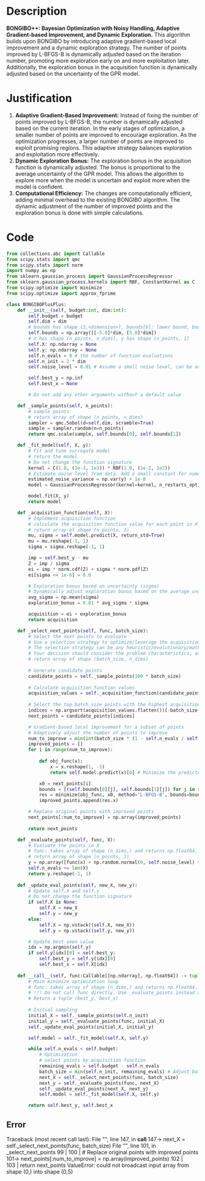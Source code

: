# Description
**BONGIBO++: Bayesian Optimization with Noisy Handling, Adaptive Gradient-based Improvement, and Dynamic Exploration.** This algorithm builds upon BONGIBO by introducing adaptive gradient-based local improvement and a dynamic exploration strategy. The number of points improved by L-BFGS-B is dynamically adjusted based on the iteration number, promoting more exploration early on and more exploitation later. Additionally, the exploration bonus in the acquisition function is dynamically adjusted based on the uncertainty of the GPR model.

# Justification
1.  **Adaptive Gradient-Based Improvement:** Instead of fixing the number of points improved by L-BFGS-B, the number is dynamically adjusted based on the current iteration. In the early stages of optimization, a smaller number of points are improved to encourage exploration. As the optimization progresses, a larger number of points are improved to exploit promising regions. This adaptive strategy balances exploration and exploitation more effectively.
2.  **Dynamic Exploration Bonus:** The exploration bonus in the acquisition function is dynamically adjusted. The bonus is proportional to the average uncertainty of the GPR model. This allows the algorithm to explore more when the model is uncertain and exploit more when the model is confident.
3.  **Computational Efficiency:** The changes are computationally efficient, adding minimal overhead to the existing BONGIBO algorithm. The dynamic adjustment of the number of improved points and the exploration bonus is done with simple calculations.

# Code
```python
from collections.abc import Callable
from scipy.stats import qmc
from scipy.stats import norm
import numpy as np
from sklearn.gaussian_process import GaussianProcessRegressor
from sklearn.gaussian_process.kernels import RBF, ConstantKernel as C
from scipy.optimize import minimize
from scipy.optimize import approx_fprime

class BONGIBOPlusPlus:
    def __init__(self, budget:int, dim:int):
        self.budget = budget
        self.dim = dim
        # bounds has shape (2,<dimension>), bounds[0]: lower bound, bounds[1]: upper bound
        self.bounds = np.array([[-5.0]*dim, [5.0]*dim])
        # X has shape (n_points, n_dims), y has shape (n_points, 1)
        self.X: np.ndarray = None
        self.y: np.ndarray = None
        self.n_evals = 0 # the number of function evaluations
        self.n_init = 2 * dim
        self.noise_level = 0.01 # Assume a small noise level, can be adjusted.

        self.best_y = np.inf
        self.best_x = None

        # Do not add any other arguments without a default value

    def _sample_points(self, n_points):
        # sample points
        # return array of shape (n_points, n_dims)
        sampler = qmc.Sobol(d=self.dim, scramble=True)
        sample = sampler.random(n=n_points)
        return qmc.scale(sample, self.bounds[0], self.bounds[1])

    def _fit_model(self, X, y):
        # Fit and tune surrogate model 
        # return the model
        # Do not change the function signature
        kernel = C(1.0, (1e-3, 1e3)) * RBF(1.0, (1e-2, 1e2))
        # Estimate noise level from data. Add a small constant for numerical stability.
        estimated_noise_variance = np.var(y) + 1e-8
        model = GaussianProcessRegressor(kernel=kernel, n_restarts_optimizer=5, alpha=estimated_noise_variance)

        model.fit(X, y)
        return model

    def _acquisition_function(self, X):
        # Implement acquisition function 
        # calculate the acquisition function value for each point in X
        # return array of shape (n_points, 1)
        mu, sigma = self.model.predict(X, return_std=True)
        mu = mu.reshape(-1, 1)
        sigma = sigma.reshape(-1, 1)

        imp = self.best_y - mu
        Z = imp / sigma
        ei = imp * norm.cdf(Z) + sigma * norm.pdf(Z)
        ei[sigma <= 1e-6] = 0.0

        # Exploration bonus based on uncertainty (sigma)
        # Dynamically adjust exploration bonus based on the average uncertainty
        avg_sigma = np.mean(sigma)
        exploration_bonus = 0.01 * avg_sigma * sigma

        acquisition = ei + exploration_bonus
        return acquisition

    def _select_next_points(self, func, batch_size):
        # Select the next points to evaluate
        # Use a selection strategy to optimize/leverage the acquisition function 
        # The selection strategy can be any heuristic/evolutionary/mathematical/hybrid methods.
        # Your decision should consider the problem characteristics, acquisition function, and the computational efficiency.
        # return array of shape (batch_size, n_dims)
        
        # Generate candidate points
        candidate_points = self._sample_points(100 * batch_size)
        
        # Calculate acquisition function values
        acquisition_values = self._acquisition_function(candidate_points)
        
        # Select the top batch_size points with the highest acquisition values
        indices = np.argsort(acquisition_values.flatten())[-batch_size:]
        next_points = candidate_points[indices]

        # Gradient-based local improvement for a subset of points
        # Adaptively adjust the number of points to improve
        num_to_improve = min(int(batch_size * (1 - self.n_evals / self.budget)), batch_size) # Reduce over time
        improved_points = []
        for i in range(num_to_improve):
            
            def obj_func(x):
                x = x.reshape(1, -1)
                return self.model.predict(x)[0] # Minimize the predicted value

            x0 = next_points[i]
            bounds = [(self.bounds[0][j], self.bounds[1][j]) for j in range(self.dim)]
            res = minimize(obj_func, x0, method='L-BFGS-B', bounds=bounds, options={'maxiter': 5}) # Limited iterations
            improved_points.append(res.x)

        # Replace original points with improved points
        next_points[:num_to_improve] = np.array(improved_points)
        
        return next_points

    def _evaluate_points(self, func, X):
        # Evaluate the points in X
        # func: takes array of shape (n_dims,) and returns np.float64.
        # return array of shape (n_points, 1)
        y = np.array([func(x) + np.random.normal(0, self.noise_level) for x in X]) # Add noise for robustness
        self.n_evals += len(X)
        return y.reshape(-1, 1)
    
    def _update_eval_points(self, new_X, new_y):
        # Update self.X and self.y
        # Do not change the function signature
        if self.X is None:
            self.X = new_X
            self.y = new_y
        else:
            self.X = np.vstack((self.X, new_X))
            self.y = np.vstack((self.y, new_y))

        # Update best seen value
        idx = np.argmin(self.y)
        if self.y[idx][0] < self.best_y:
            self.best_y = self.y[idx][0]
            self.best_x = self.X[idx]
    
    def __call__(self, func:Callable[[np.ndarray], np.float64]) -> tuple[np.float64, np.array]:
        # Main minimize optimization loop
        # func: takes array of shape (n_dims,) and returns np.float64. 
        # !!! Do not call func directly. Use _evaluate_points instead and be aware of the budget when calling it. !!!
        # Return a tuple (best_y, best_x)
        
        # Initial sampling
        initial_X = self._sample_points(self.n_init)
        initial_y = self._evaluate_points(func, initial_X)
        self._update_eval_points(initial_X, initial_y)

        self.model = self._fit_model(self.X, self.y)

        while self.n_evals < self.budget:
            # Optimization
            # select points by acquisition function
            remaining_evals = self.budget - self.n_evals
            batch_size = min(self.n_init, remaining_evals) # Adjust batch size to budget
            next_X = self._select_next_points(func, batch_size)
            next_y = self._evaluate_points(func, next_X)
            self._update_eval_points(next_X, next_y)
            self.model = self._fit_model(self.X, self.y)

        return self.best_y, self.best_x
```
## Error
 Traceback (most recent call last):
  File "<BONGIBOPlusPlus>", line 147, in __call__
 147->             next_X = self._select_next_points(func, batch_size)
  File "<BONGIBOPlusPlus>", line 101, in _select_next_points
  99 | 
 100 |         # Replace original points with improved points
 101->         next_points[:num_to_improve] = np.array(improved_points)
 102 |         
 103 |         return next_points
ValueError: could not broadcast input array from shape (0,) into shape (0,5)
